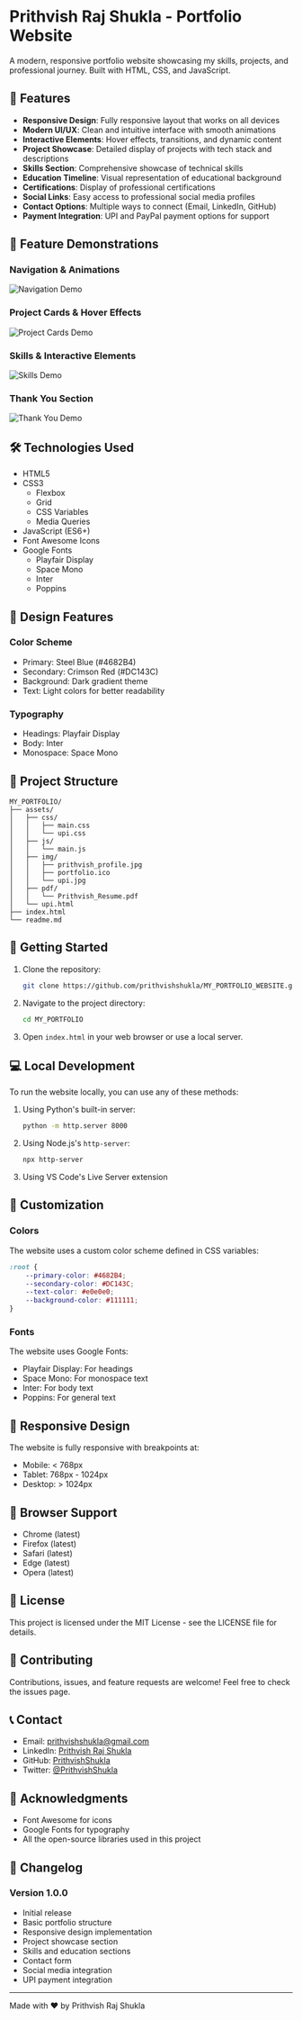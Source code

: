 # Prithvish Raj Shukla - Portfolio Website

A modern, responsive portfolio website showcasing my skills, projects, and professional journey. Built with HTML, CSS, and JavaScript.

## 🌟 Features

- **Responsive Design**: Fully responsive layout that works on all devices
- **Modern UI/UX**: Clean and intuitive interface with smooth animations
- **Interactive Elements**: Hover effects, transitions, and dynamic content
- **Project Showcase**: Detailed display of projects with tech stack and descriptions
- **Skills Section**: Comprehensive showcase of technical skills
- **Education Timeline**: Visual representation of educational background
- **Certifications**: Display of professional certifications
- **Social Links**: Easy access to professional social media profiles
- **Contact Options**: Multiple ways to connect (Email, LinkedIn, GitHub)
- **Payment Integration**: UPI and PayPal payment options for support

## 🎥 Feature Demonstrations

### Navigation & Animations
![Navigation Demo](assets/images/navigation-demo.gif)

### Project Cards & Hover Effects
![Project Cards Demo](assets/images/project-cards-demo.gif)

### Skills & Interactive Elements
![Skills Demo](assets/images/skills-demo.gif)

### Thank You Section
![Thank You Demo](assets/images/thank-you-demo.gif)

## 🛠️ Technologies Used

- HTML5
- CSS3
  - Flexbox
  - Grid
  - CSS Variables
  - Media Queries
- JavaScript (ES6+)
- Font Awesome Icons
- Google Fonts
  - Playfair Display
  - Space Mono
  - Inter
  - Poppins

## 🎨 Design Features

### Color Scheme
- Primary: Steel Blue (#4682B4)
- Secondary: Crimson Red (#DC143C)
- Background: Dark gradient theme
- Text: Light colors for better readability

### Typography
- Headings: Playfair Display
- Body: Inter
- Monospace: Space Mono

## 📁 Project Structure

```
MY_PORTFOLIO/
├── assets/
│   ├── css/
│   │   ├── main.css
│   │   └── upi.css
│   ├── js/
│   │   └── main.js
│   ├── img/
│   │   ├── prithvish_profile.jpg
│   │   ├── portfolio.ico
│   │   └── upi.jpg
│   ├── pdf/
│   │   └── Prithvish_Resume.pdf
│   └── upi.html
├── index.html
└── readme.md
```

## 🚀 Getting Started

1. Clone the repository:
   ```bash
   git clone https://github.com/prithvishshukla/MY_PORTFOLIO_WEBSITE.git
   ```

2. Navigate to the project directory:
   ```bash
   cd MY_PORTFOLIO
   ```

3. Open `index.html` in your web browser or use a local server.

## 💻 Local Development

To run the website locally, you can use any of these methods:

1. Using Python's built-in server:
   ```bash
   python -m http.server 8000
   ```

2. Using Node.js's `http-server`:
   ```bash
   npx http-server
   ```

3. Using VS Code's Live Server extension

## 🎨 Customization

### Colors
The website uses a custom color scheme defined in CSS variables:
```css
:root {
    --primary-color: #4682B4;
    --secondary-color: #DC143C;
    --text-color: #e0e0e0;
    --background-color: #111111;
}
```

### Fonts
The website uses Google Fonts:
- Playfair Display: For headings
- Space Mono: For monospace text
- Inter: For body text
- Poppins: For general text

## 📱 Responsive Design

The website is fully responsive with breakpoints at:
- Mobile: < 768px
- Tablet: 768px - 1024px
- Desktop: > 1024px

## 🔧 Browser Support

- Chrome (latest)
- Firefox (latest)
- Safari (latest)
- Edge (latest)
- Opera (latest)

## 📄 License

This project is licensed under the MIT License - see the LICENSE file for details.

## 🤝 Contributing

Contributions, issues, and feature requests are welcome! Feel free to check the issues page.

## 📞 Contact

- Email: prithvishshukla@gmail.com
- LinkedIn: [Prithvish Raj Shukla](https://www.linkedin.com/in/prithvishshukla/)
- GitHub: [PrithvishShukla](https://github.com/PrithvishShukla)
- Twitter: [@PrithvishShukla](https://twitter.com/PrithvishShukla)

## 🙏 Acknowledgments

- Font Awesome for icons
- Google Fonts for typography
- All the open-source libraries used in this project

## 📝 Changelog

### Version 1.0.0
- Initial release
- Basic portfolio structure
- Responsive design implementation
- Project showcase section
- Skills and education sections
- Contact form
- Social media integration
- UPI payment integration

---

Made with ❤️ by Prithvish Raj Shukla
